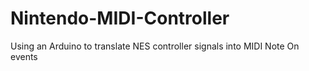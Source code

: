 # Nintendo-MIDI-Controller
Using an Arduino to translate NES controller signals into MIDI Note On events

